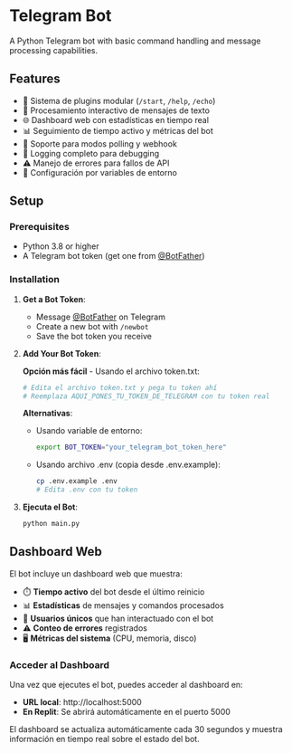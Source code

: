 # Telegram Bot

A Python Telegram bot with basic command handling and message processing capabilities.

## Features

- 🤖 Sistema de plugins modular (`/start`, `/help`, `/echo`)
- 💬 Procesamiento interactivo de mensajes de texto
- 🌐 Dashboard web con estadísticas en tiempo real
- 📊 Seguimiento de tiempo activo y métricas del bot
- 🔄 Soporte para modos polling y webhook
- 📝 Logging completo para debugging
- ⚠️ Manejo de errores para fallos de API
- 🔧 Configuración por variables de entorno

## Setup

### Prerequisites

- Python 3.8 or higher
- A Telegram bot token (get one from [@BotFather](https://t.me/BotFather))

### Installation

1. **Get a Bot Token**:
   - Message [@BotFather](https://t.me/BotFather) on Telegram
   - Create a new bot with `/newbot`
   - Save the bot token you receive

2. **Add Your Bot Token**:
   
   **Opción más fácil** - Usando el archivo token.txt:
   ```bash
   # Edita el archivo token.txt y pega tu token ahí
   # Reemplaza AQUI_PONES_TU_TOKEN_DE_TELEGRAM con tu token real
   ```

   **Alternativas**:
   - Usando variable de entorno:
     ```bash
     export BOT_TOKEN="your_telegram_bot_token_here"
     ```
   - Usando archivo .env (copia desde .env.example):
     ```bash
     cp .env.example .env
     # Edita .env con tu token
     ```

3. **Ejecuta el Bot**:
   ```bash
   python main.py
   ```

## Dashboard Web

El bot incluye un dashboard web que muestra:

- ⏱️ **Tiempo activo** del bot desde el último reinicio
- 📊 **Estadísticas** de mensajes y comandos procesados
- 👥 **Usuarios únicos** que han interactuado con el bot
- ⚠️ **Conteo de errores** registrados
- 🖥️ **Métricas del sistema** (CPU, memoria, disco)

### Acceder al Dashboard

Una vez que ejecutes el bot, puedes acceder al dashboard en:
- **URL local**: http://localhost:5000
- **En Replit**: Se abrirá automáticamente en el puerto 5000

El dashboard se actualiza automáticamente cada 30 segundos y muestra información en tiempo real sobre el estado del bot.
   